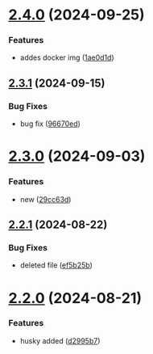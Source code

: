 # [2.4.0](https://github.com/elobytesoftware/SemVerAuto/compare/v2.3.1...v2.4.0) (2024-09-25)


### Features

* addes docker img ([1ae0d1d](https://github.com/elobytesoftware/SemVerAuto/commit/1ae0d1d95768102d174477541184542600e94366))



## [2.3.1](https://github.com/elobytesoftware/SemVerAuto/compare/v2.3.0...v2.3.1) (2024-09-15)


### Bug Fixes

* bug fix ([96670ed](https://github.com/elobytesoftware/SemVerAuto/commit/96670edab17c2b95aa6e1b36c0ec31ee59bb28ca))



# [2.3.0](https://github.com/elobytesoftware/SemVerAuto/compare/v2.2.1...v2.3.0) (2024-09-03)


### Features

* new ([29cc63d](https://github.com/elobytesoftware/SemVerAuto/commit/29cc63d412c83ff4bf49369dc2c52b14b30fae06))



## [2.2.1](https://github.com/elobytesoftware/SemVerAuto/compare/v2.2.0...v2.2.1) (2024-08-22)


### Bug Fixes

* deleted file ([ef5b25b](https://github.com/elobytesoftware/SemVerAuto/commit/ef5b25b45c65b2123cd1f2a6f83750c10cf078c8))



# [2.2.0](https://github.com/elobytesoftware/SemVerAuto/compare/v2.1.1...v2.2.0) (2024-08-21)


### Features

* husky added ([d2995b7](https://github.com/elobytesoftware/SemVerAuto/commit/d2995b7225508b51176c61a1f66003bc1e27c314))



